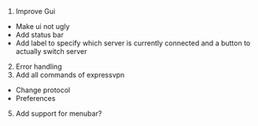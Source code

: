 1. Improve Gui
  * Make ui not ugly
  * Add status bar
  * Add label to specify which server is currently connected and a button to actually switch server
2. Error handling
3. Add all commands of expressvpn
  * Change protocol
  * Preferences
5. Add support for menubar?